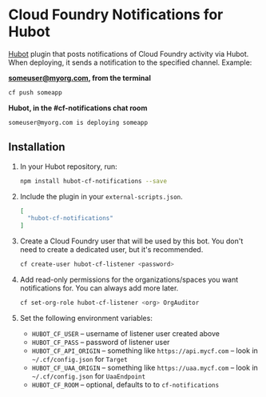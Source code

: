 # Cloud Foundry Notifications for Hubot

[Hubot](https://hubot.github.com/) plugin that posts notifications of Cloud Foundry activity via Hubot. When deploying, it sends a notification to the specified channel. Example:

**someuser@myorg.com, from the terminal**

```bash
cf push someapp
```

**Hubot, in the #cf-notifications chat room**

```
someuser@myorg.com is deploying someapp
```

## Installation

1. In your Hubot repository, run:

    ```bash
    npm install hubot-cf-notifications --save
    ```

1. Include the plugin in your `external-scripts.json`.

    ```json
    [
      "hubot-cf-notifications"
    ]
    ```

1. Create a Cloud Foundry user that will be used by this bot. You don't need to create a dedicated user, but it's recommended.

    ```bash
    cf create-user hubot-cf-listener <password>
    ```

1. Add read-only permissions for the organizations/spaces you want notifications for. You can always add more later.

    ```bash
    cf set-org-role hubot-cf-listener <org> OrgAuditor
    ```

1. Set the following environment variables:
    * `HUBOT_CF_USER` – username of listener user created above
    * `HUBOT_CF_PASS` – password of listener user
    * `HUBOT_CF_API_ORIGIN` – something like `https://api.mycf.com` – look in `~/.cf/config.json` for `Target`
    * `HUBOT_CF_UAA_ORIGIN` – something like `https://uaa.mycf.com` – look in `~/.cf/config.json` for `UaaEndpoint`
    * `HUBOT_CF_ROOM` – optional, defaults to to `cf-notifications`
